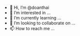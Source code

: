- 👋 Hi, I’m @doanthai
- 👀 I’m interested in ...
- 🌱 I’m currently learning ...
- 💞️ I’m looking to collaborate on ...
- 📫 How to reach me ...

<!---
doanthai/doanthai is a ✨ special ✨ repository because its `README.md` (this file) appears on your GitHub profile.
You can click the Preview link to take a look at your changes.
--->

